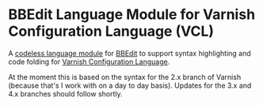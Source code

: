 # BBEdit Language Module for Varnish Configuration Language (VCL)

A [codeless language module][clm] for [BBEdit][bbedit] to support syntax highlighting and code folding for [Varnish Configuration Language][vcl].

[clm]: http://www.barebones.com/support/develop/clm.html
[bbedit]: http://www.barebones.com/products/bbedit/
[vcl]: https://www.varnish-cache.org/trac/wiki/VCL

At the moment this is based on the syntax for the 2.x branch of Varnish (because that's I work with on a day to day basis). Updates for the 3.x and 4.x branches should follow shortly.
